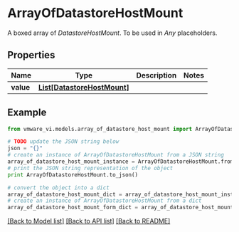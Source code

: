 # ArrayOfDatastoreHostMount

A boxed array of *DatastoreHostMount*. To be used in *Any* placeholders. 

## Properties
Name | Type | Description | Notes
------------ | ------------- | ------------- | -------------
**value** | [**List[DatastoreHostMount]**](DatastoreHostMount.md) |  | 

## Example

```python
from vmware_vi.models.array_of_datastore_host_mount import ArrayOfDatastoreHostMount

# TODO update the JSON string below
json = "{}"
# create an instance of ArrayOfDatastoreHostMount from a JSON string
array_of_datastore_host_mount_instance = ArrayOfDatastoreHostMount.from_json(json)
# print the JSON string representation of the object
print ArrayOfDatastoreHostMount.to_json()

# convert the object into a dict
array_of_datastore_host_mount_dict = array_of_datastore_host_mount_instance.to_dict()
# create an instance of ArrayOfDatastoreHostMount from a dict
array_of_datastore_host_mount_form_dict = array_of_datastore_host_mount.from_dict(array_of_datastore_host_mount_dict)
```
[[Back to Model list]](../README.md#documentation-for-models) [[Back to API list]](../README.md#documentation-for-api-endpoints) [[Back to README]](../README.md)


